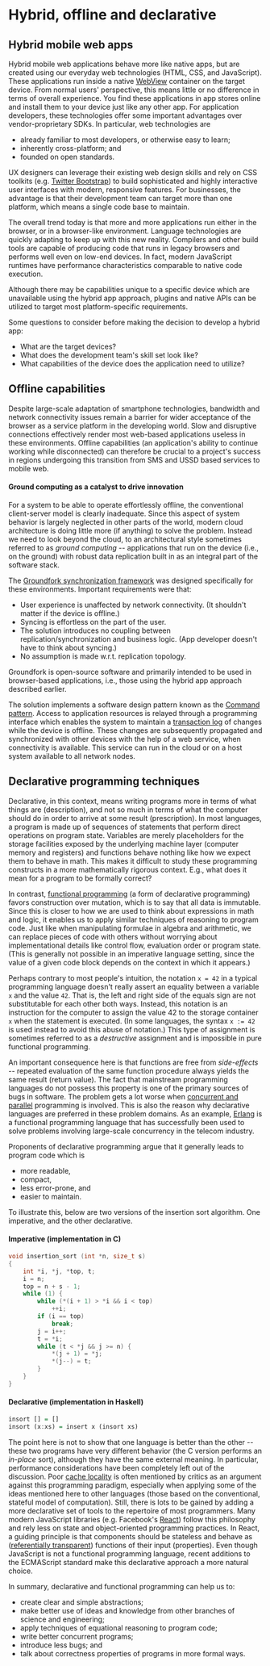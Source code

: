 # Hybrid, offline and declarative

## Hybrid mobile web apps

Hybrid mobile web applications behave more like native apps, but are created using our everyday web technologies (HTML, CSS, and JavaScript). These applications run inside a native [WebView](http://developer.android.com/reference/android/webkit/WebView.html) container on the target device. From normal users' perspective, this means little or no difference in terms of overall experience. You find these applications in app stores online and install them to your device just like any other app. For application developers, these technologies offer some important advantages over vendor-proprietary SDKs. In particular, web technologies are

* already familiar to most developers, or otherwise easy to learn;
* inherently cross-platform; and
* founded on open standards.

UX designers can leverage their existing web design skills and rely on CSS toolkits (e.g. [Twitter Bootstrap](http://getbootstrap.com/)) to build sophisticated and highly interactive user interfaces with modern, responsive features. For businesses, the advantage is that their development team can target more than one platform, which means a single code base to maintain.

The overall trend today is that more and more applications run either in the browser, or in a browser-like environment. Language technologies are quickly adapting to keep up with this new reality. Compilers and other build tools are capable of producing code that runs in legacy browsers and performs well even on low-end devices. In fact, modern JavaScript runtimes have performance characteristics comparable to native code execution.

Although there may be capabilities unique to a specific device which are unavailable using the hybrid app approach, plugins and native APIs can be utilized to target most platform-specific requirements.

Some questions to consider before making the decision to develop a hybrid app:

* What are the target devices?
* What does the development team's skill set look like?
* What capabilities of the device does the application need to utilize?

## Offline capabilities

Despite large-scale adaptation of smartphone technologies, bandwidth and network connectivity issues remain a barrier for wider acceptance of the browser as a service platform in the developing world. Slow and disruptive connections effectively render most web-based applications useless in these environments. Offline capabilities (an application's ability to continue working while disconnected) can therefore be crucial to a project's success in regions undergoing this transition from SMS and USSD based services to mobile web.

#### Ground computing as a catalyst to drive innovation

For a system to be able to operate effortlessly offline, the conventional client-server model is clearly inadequate. Since this aspect of system behavior is largely neglected in other parts of the world, modern cloud architecture is doing little more (if anything) to solve the problem. Instead we need to look beyond the cloud, to an architectural style sometimes referred to as *ground computing* -- applications that run on the device (i.e., on the ground) with robust data replication built in as an integral part of the software stack. 

The [Groundfork synchronization framework](https://github.com/johanneshilden/groundfork-js) was designed specifically for these environments. Important requirements were that:

* User experience is unaffected by network connectivity. (It shouldn't matter if the device is offline.)
* Syncing is effortless on the part of the user.
* The solution introduces no coupling between replication/synchronization and business logic. (App developer doesn't have to think about syncing.)
* No assumption is made w.r.t. replication topology.

Groundfork is open-source software and primarily intended to be used in browser-based applications, i.e., those using the hybrid app approach described earlier.

The solution implements a software design pattern known as the [Command pattern](https://en.wikipedia.org/wiki/Command_pattern). Access to application resources is relayed through a programming interface which enables the system to maintain a [transaction log](https://en.wikipedia.org/wiki/Transaction_log) of changes while the device is offline. These changes are subsequently propagated and synchronized with other devices with the help of a web service, when connectivity is available. This service can run in the cloud or on a host system available to all network nodes. 

## Declarative programming techniques

Declarative, in this context, means writing programs more in terms of what things are (description), and not so much in terms of what the computer should do in order to arrive at some result (prescription). In most languages, a program is made up of sequences of statements that perform direct operations on program state. Variables are merely placeholders for the storage facilities exposed by the underlying machine layer (computer memory and registers) and functions behave nothing like how we expect them to behave in math. This makes it difficult to study these programming constructs in a more mathematically rigorous context. E.g., what does it mean for a program to be formally correct?

In contrast, [functional programming](https://en.wikipedia.org/wiki/Functional_programming) (a form of declarative programming) favors construction over mutation, which is to say that all data is immutable. Since this is closer to how we are used to think about expressions in math and logic, it enables us to apply similar techniques of reasoning to program code. Just like when manipulating formulae in algebra and arithmetic, we can replace pieces of code with others without worrying about implementational details like control flow, evaluation order or program state. (This is generally not possible in an imperative language setting, since the value of a given code block depends on the context in which it appears.) 

Perhaps contrary to most people's intuition, the notation `x = 42` in a typical programming language doesn't really assert an equality between a variable `x` and the value `42`. That is, the left and right side of the equals sign are not substitutable for each other both ways. Instead, this notation is an instruction for the computer to assign the value 42 to the storage container `x` when the statement is executed. (In some languages, the syntax `x := 42` is used instead to avoid this abuse of notation.) This type of assignment is sometimes referred to as a *destructive* assignment and is impossible in pure functional programming. 

An important consequence here is that functions are free from *side-effects* -- repeated evaluation of the same function procedure always yields the same result (return value). The fact that mainstream programming languages do not possess this property is one of the primary sources of bugs in software. The problem gets a lot worse when [concurrent and parallel](https://en.wikipedia.org/wiki/Concurrency_(computer_science)) programming is involved. This is also the reason why declarative languages are preferred in these problem domains. As an example, [Erlang](http://www.erlang.org/) is a functional programming language that has successfully been used to solve problems involving large-scale concurrency in the telecom industry.

Proponents of declarative programming argue that it generally leads to program code which is

* more readable, 
* compact,
* less error-prone, and 
* easier to maintain.

To illustrate this, below are two versions of the insertion sort algorithm. One imperative, and the other declarative.

#### Imperative (implementation in C)

```c
void insertion_sort (int *n, size_t s)
{
    int *i, *j, *top, t;
    i = n;
    top = n + s - 1;
    while (1) {
        while (*(i + 1) > *i && i < top)
            ++i;
        if (i == top)
            break;
        j = i++;
        t = *i;
        while (t < *j && j >= n) {
            *(j + 1) = *j;
            *(j--) = t;
        }
    }
}
```

#### Declarative (implementation in Haskell)

```haskell
insort [] = []
insort (x:xs) = insert x (insort xs)
```

The point here is not to show that one language is better than the other -- these two programs have very different behavior (the C version performs an *in-place* sort), although they have the same external meaning. In particular, performance considerations have been completely left out of the discussion. Poor [cache locality](https://en.wikipedia.org/wiki/Locality_of_reference) is often mentioned by critics as an argument against this programming paradigm, especially when applying some of the ideas mentioned here to other languages (those based on the conventional, stateful model of computation). Still, there is lots to be gained by adding a more declarative set of tools to the repertoire of most programmers. Many modern JavaScript libraries (e.g. Facebook's [React](https://facebook.github.io/react/)) follow this philosophy and rely less on state and object-oriented programming practices. In React, a guiding principle is that components should be stateless and behave as ([referentially transparent](https://wiki.haskell.org/Referential_transparency)) functions of their input (properties). Even though JavaScript is not a functional programming language, recent additions to the ECMAScript standard make this declarative approach a more natural choice.

In summary, declarative and functional programming can help us to:

* create clear and simple abstractions;
* make better use of ideas and knowledge from other branches of science and engineering;
* apply techniques of equational reasoning to program code; 
* write better concurrent programs; 
* introduce less bugs; and
* talk about correctness properties of programs in more formal ways.





